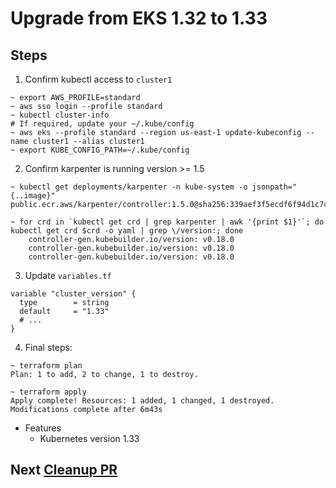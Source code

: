 # Upgrade from EKS 1.32 to 1.33

## Steps

1. Confirm kubectl access to `cluster1`

```shell
~ export AWS_PROFILE=standard
~ aws sso login --profile standard
~ kubectl cluster-info
# If required, update your ~/.kube/config
~ aws eks --profile standard --region us-east-1 update-kubeconfig --name cluster1 --alias cluster1
~ export KUBE_CONFIG_PATH=~/.kube/config
```

2. Confirm karpenter is running version >= 1.5

```shell
~ kubectl get deployments/karpenter -n kube-system -o jsonpath="{..image}"
public.ecr.aws/karpenter/controller:1.5.0@sha256:339aef3f5ecdf6f94d1c7cc9d0e1d359c281b4f9b842877bdbf2acd3fa360521%

~ for crd in `kubectl get crd | grep karpenter | awk '{print $1}'`; do kubectl get crd $crd -o yaml | grep \/version:; done
    controller-gen.kubebuilder.io/version: v0.18.0
    controller-gen.kubebuilder.io/version: v0.18.0
    controller-gen.kubebuilder.io/version: v0.18.0
```

3. Update `variables.tf`

```hcl
variable "cluster_version" {
  type        = string
  default     = "1.33"
  # ...
}
```

4. Final steps:

```shell
~ terraform plan
Plan: 1 to add, 2 to change, 1 to destroy.

~ terraform apply
Apply complete! Resources: 1 added, 1 changed, 1 destroyed.
Modifications complete after 6m43s
```

- Features
  - Kubernetes version 1.33

## Next [Cleanup PR](PR.md)
